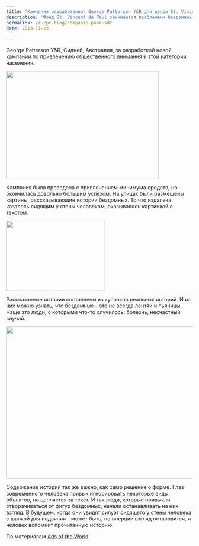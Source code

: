 ```yaml
---
title: 'Кампания разработанная George Patterson Y&R для фонда St. Vincent de Paul'
description: 'Фонд St. Vincent de Paul занимается проблемами бездомных, и обратилось к агентству George Patterson Y&amp;R, Сидней, Австралия, за разработкой новой кампании по привлечению общественного внимания к этой категории населения.'
permalink: /ru/pr-blog/companie-pour-sdf
date: 2013-11-23

---
```


George Patterson Y&R, Сидней, Австралия, за разработкой новой кампании по привлечению общественного внимания к этой категории населения.

<img src="{{ site.assets }}/upload/2-St-Vincent-de-Paul.jpg" alt="" class="post__img" width="412" height="291">

Кампания была проведена с привлечением минимума средств, но окончилась довольно большим успехом. На улицах были размещены картины, рассказывающие истории бездомных. То что издалека казалось сидящим у стены человеком, оказывалось картинкой с текстом.

<img src="{{ site.assets }}/upload/images%20(1)_1.jpg" alt="" class="post__img" width="267" height="189">

Рассказанные истории составлены из кусочков реальных историй. И из них можно узнать, что бездомные - это не всегда лентяи и пьяницы. Чаще это люди, с которыми что-то случилось: болезнь, несчастный случай.

<img src="{{ site.assets }}/upload/St_Vincent_de_Paul_Society_Jacques_ibelieveinadv.jpg" alt="" class="post__img" width="580" height="410">

Содержание историй так же важно, как само решение о форме. Глаз современного человека привык игнорировать некоторые виды объектов, но цепляется за текст. И так люди, которые привыкли отворачиваться от фигур бездомных, начали останавливать на них взгляд. В будущем, когда они увидят силуэт сидящего у стены человека с шапкой для подаяния - может быть, по инерции взгляд остановится, и человек вспомнит прочитанную историю.

По материалам <a href="https://adsoftheworld.com/media/outdoor/st_vincent_de_paul_society_steve">Ads of the World </a>

